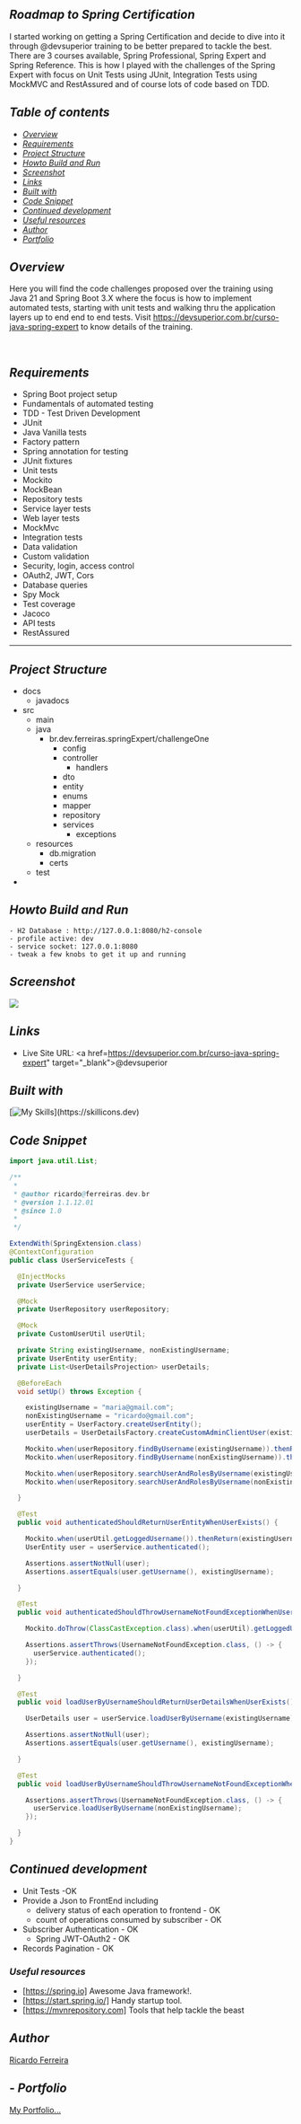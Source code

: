 ## _Roadmap to Spring Certification_ <br />

I started working on getting a Spring Certification and decide to dive into it through @devsuperior training to be better 
prepared to tackle the best. There are 3 courses available, Spring Professional, Spring Expert and Spring Reference.
This is how I played with the challenges of the Spring Expert with focus on Unit Tests using JUnit, Integration Tests using MockMVC and
RestAssured and of course lots of code based on TDD.

## _Table of contents_

- [_Overview_](#overview)
- [_Requirements_](#requirements)
- [_Project Structure_](#requirements)
- [_Howto Build and Run_](#requirements)
- [_Screenshot_](#screenshot)
- [_Links_](...)
- [_Built with_](#built-with)
- [_Code Snippet_](#requirements)
- [_Continued development_](#continued-development)
- [_Useful resources_](#useful-resources)
- [_Author_](#requirements)
- [_Portfolio_](#requirements)

## _Overview_

Here you will find the code challenges proposed over the training using Java 21 and Spring Boot 3.X where the focus is how to 
implement automated tests, starting with unit tests and walking thru the application layers up to end end to end tests.
Visit https://devsuperior.com.br/curso-java-spring-expert to know details of the training.

<br />

## _Requirements_

- Spring Boot project setup
- Fundamentals of automated testing
- TDD - Test Driven Development
- JUnit
- Java Vanilla tests
- Factory pattern
- Spring annotation for testing
- JUnit fixtures
- Unit tests
- Mockito
- MockBean
- Repository tests
- Service layer tests
- Web layer tests
- MockMvc
- Integration tests
- Data validation
- Custom validation
- Security, login, access control
- OAuth2, JWT, Cors
- Database queries
- Spy Mock
- Test coverage
- Jacoco
- API tests
- RestAssured
<hr />

## _Project Structure_

- docs
    - javadocs
- src
    - main
    - java
        - br.dev.ferreiras.springExpert/challengeOne
            - config
            - controller
                - handlers
            - dto
            - entity
            - enums
            - mapper
            - repository
            - services
                - exceptions
    - resources
        - db.migration
        - certs
    - test
-

## _Howto Build and Run_

  ```
  - H2 Database : http://127.0.0.1:8080/h2-console
  - profile active: dev
  - service socket: 127.0.0.1:8080
  - tweak a few knobs to get it up and running
  
```

## _Screenshot_

[![](./springExpert.webp)]()

## _Links_

- Live Site URL: <a href=https://devsuperior.com.br/curso-java-spring-expert" target="_blank">@devsuperior</a>

## _Built with_

[![My Skills](https://skillicons.dev/icons?i=java,spring,maven,postgres,redhat,idea,git,github,)](https://skillicons.dev)

## _Code Snippet_

```java
import java.util.List;

/**
 *
 * @author ricardo@ferreiras.dev.br
 * @version 1.1.12.01
 * @since 1.0
 *
 */

ExtendWith(SpringExtension.class)
@ContextConfiguration
public class UserServiceTests {

  @InjectMocks
  private UserService userService;

  @Mock
  private UserRepository userRepository;

  @Mock
  private CustomUserUtil userUtil;

  private String existingUsername, nonExistingUsername;
  private UserEntity userEntity;
  private List<UserDetailsProjection> userDetails;

  @BeforeEach
  void setUp() throws Exception {

    existingUsername = "maria@gmail.com";
    nonExistingUsername = "ricardo@gmail.com";
    userEntity = UserFactory.createUserEntity();
    userDetails = UserDetailsFactory.createCustomAdminClientUser(existingUsername);

    Mockito.when(userRepository.findByUsername(existingUsername)).thenReturn(Optional.of(userEntity));
    Mockito.when(userRepository.findByUsername(nonExistingUsername)).thenThrow(UsernameNotFoundException.class);

    Mockito.when(userRepository.searchUserAndRolesByUsername(existingUsername)).thenReturn(userDetails);
    Mockito.when(userRepository.searchUserAndRolesByUsername(nonExistingUsername)).thenReturn(new ArrayList<>());

  }

  @Test
  public void authenticatedShouldReturnUserEntityWhenUserExists() {

    Mockito.when(userUtil.getLoggedUsername()).thenReturn(existingUsername);
    UserEntity user = userService.authenticated();

    Assertions.assertNotNull(user);
    Assertions.assertEquals(user.getUsername(), existingUsername);

  }

  @Test
  public void authenticatedShouldThrowUsernameNotFoundExceptionWhenUserDoesNotExists() {

    Mockito.doThrow(ClassCastException.class).when(userUtil).getLoggedUsername();

    Assertions.assertThrows(UsernameNotFoundException.class, () -> {
      userService.authenticated();
    });

  }

  @Test
  public void loadUserByUsernameShouldReturnUserDetailsWhenUserExists() {

    UserDetails user = userService.loadUserByUsername(existingUsername);

    Assertions.assertNotNull(user);
    Assertions.assertEquals(user.getUsername(), existingUsername);

  }

  @Test
  public void loadUserByUsernameShouldThrowUsernameNotFoundExceptionWhenUserDoesNotExists() {

    Assertions.assertThrows(UsernameNotFoundException.class, () -> {
      userService.loadUserByUsername(nonExistingUsername);
    });

  }
}

``` 

## _Continued development_

- Unit Tests -OK
- Provide a Json to FrontEnd including
    - delivery status of each operation to frontend - OK
    - count of operations consumed by subscriber - OK
- Subscriber Authentication - OK
    - Spring JWT-OAuth2 - OK
- Records Pagination - OK

### _Useful resources_

- [https://spring.io] Awesome Java framework!.
- [https://start.spring.io/]  Handy startup tool.
- [https://mvnrepository.com] Tools that help tackle the beast

## _Author_

<a href="mailto:ricardo@ferreiras.dev.br">Ricardo Ferreira</a>

## - _Portfolio_

<a href="https://www.ferreiras.dev.br" target="_blank">My Portfolio...</a>

